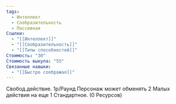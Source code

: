 ```yaml
---
tags:
  - Интеллект
  - Сообразительность
  - Пассивная
Ссылки:
  - "[[Интеллект]]"
  - "[[Сообразительность]]"
  - "[[Типы способностей]]"
Стоимость: "30"
Стоимость выкупа: "55"
Связанные навыки:
  - "[[Быстро соображая]]"
---
```

Свобод.действие. 1р/Раунд Персонаж может обменять 2 Малых действия на еще 1 Стандартное. (0 Ресурсов)